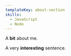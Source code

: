 ```yaml
---
templateKey: about-section
skills:
  - JavaScript
  - Node
---
```

A **bit** about me.

A very **interesting** sentence.